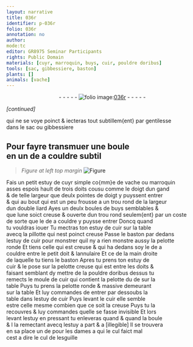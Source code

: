 ```yaml
---
layout: narrative
title: 036r
identifier: p-036r
folio: 036r
annotation: no
author:
mode:tc
editor: GR8975 Seminar Participants
rights: Public Domain
materials: [cuyr, marroquin, buys, cuir, pouldre doribus]
tools: [sac, gibbessiere, baston]
plants: []
animals: [vache]
---
```


<div class="folio" align="center">- - - - - <a href="http://gallica.bnf.fr/ark:/12148/btv1b10500001g/f77.image" target="_blank"><img src="https://cu-mkp.github.io/2017-workshop-edition/assets/photo-icon.png" alt="folio image: " style="display:inline-block; margin-bottom:-3px;"/>036r</a> - - - - - </div>  
 
*[continued]*
  
 qui ne se voye poinct & iecteras tout subtillem{ent} par gentilesse<br/> dans le <span class="tl">sac</span> ou <span class="tl">gibbessiere</span>
 
 
  

## Pour fayre transmuer une boule<br/> en un de a couldre subtil

 
> *Figure*
> *at left top margin*
> <a href="https://drive.google.com/open?id=0B9-oNrvWdlO5UmZaWjV2VE82QjQ" target="_blank"><img src="https://cu-mkp.github.io/GR8975-edition/assets/photo-icon.png" alt="Figure" style="display:inline-block; margin-bottom:-3px;"/></a>
 
Fais un petit estuy de <span class="m">cuyr</span> simple co{mm}e de <span class="al">vache</span> ou <span class="m">marroquin</span><br/> asses espois <span class="ms">hault de trois <span class="bp">doits</span></span> cousu comme le doigt dun gand<br/> & de telle largeur que <span class="ms">deulx pointes de <span class="bp">doigt</span></span> y puyssent entrer<br/> & qui au bout qui est un peu frousse a un trou rond de la largeur<br/> dun <span class="ms">double <span class="cn">liard</span></span> Ayes un deulx boules de <span class="m">buys</span> semblables &<br/> que lune soict creuse & ouverte dun trou rond seulem{ent} par un coste<br/> de sorte que le de a couldre y puysse entrer Doncq quand<br/> tu vouldras iouer Tu mectras ton estuy de <span class="m">cuir</span> sur la table<br/> avecq la pillotte qui nest poinct creuse Passe le <span class="tl">baston</span> par dedans<br/> lestuy de <span class="m">cuir</span> pour monstrer quil ny a rien monstre aussy la pelotte<br/> ronde Et tiens celle qui est creuse & qui ha dedans soy le de a<br/> couldre entre le <span class="bp">petit doit</span> & l<span class="bp">annulaire</span> Et ce de la <span class="bp">main droite</span><br/> de laquelle tu tiens le <span class="tl">baston</span> Apres tu prens ton estuy de<br/> <span class="m">cuir</span> & le pose sur la pelotte creuse qui est entre les <span class="bp">doits</span> &<br/> faisant semblant dy mettre de la <span class="m">pouldre doribus</span> dessus tu<br/> remects le moule de <span class="m">cuir</span> qui contient la pelotte du de sur la<br/> table Puys tu prens la pelotte ronde & massive demeurant<br/> sur la table Et luy commandes de entrer par dessoubs la<br/> table dans lestuy de <span class="m">cuir</span> Puys levant le <span class="m">cuir</span> elle semble<br/> estre celle mesme combien que ce soit la creuse Puys tu la<br/> recouvres & luy commandes quelle se fasse invisible Et lors<br/> levant lestuy en pressant tu enleveras quand & quand la boule<br/> & l la remectant avecq lestuy a part & a [illegible] Il se trouvera<br/> en sa place un de pour les dames a qui le cul faict mal<br/> cest a dire le cul de lesguille
 
